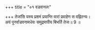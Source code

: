 +++
title = "०१ वडवानलः"

+++
तेजांसि यस्य प्रशमं प्रयान्ति वारां प्रवाहेण स वह्निरन्यः।  
अयं पुनर्वाडवनामधेयः समुद्रमापीय बिभर्ति तेजः॥ 9 ॥  